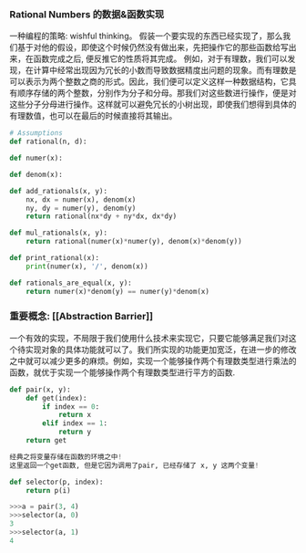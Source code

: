 ### Rational Numbers 的数据&函数实现

一种编程的策略: wishful thinking。
假装一个要实现的东西已经实现了，那么我们基于对他的假设，即使这个时候仍然没有做出来，先把操作它的那些函数给写出来，在函数完成之后, 便反推它的性质将其完成。
例如，对于有理数，我们可以发现，在计算中经常出现因为冗长的小数而导致数据精度出问题的现象。而有理数是可以表示为两个整数之商的形式。因此，我们便可以定义这样一种数据结构，它具有顺序存储的两个整数，分别作为分子和分母。那我们对这些数进行操作，便是对这些分子分母进行操作。这样就可以避免冗长的小树出现，即使我们想得到具体的有理数值，也可以在最后的时候直接将其输出。

```python
# Assumptions
def rational(n, d):

def numer(x):

def denom(x):

def add_rationals(x, y):
	nx, dx = numer(x), denom(x)
	ny, dy = numer(y), denom(y)
	return rational(nx*dy + ny*dx, dx*dy)

def mul_rationals(x, y):
	return rational(numer(x)*numer(y), denom(x)*denom(y))

def print_rational(x):
	print(numer(x), '/', denom(x))

def rationals_are_equal(x, y):
	return numer(x)*denom(y) == numer(y)*denom(x)
```

### 重要概念: [[Abstraction Barrier]]

一个有效的实现，不局限于我们使用什么技术来实现它，只要它能够满足我们对这个待实现对象的具体功能就可以了。我们所实现的功能更加宽泛，在进一步的修改之中就可以减少更多的麻烦。例如，实现一个能够操作两个有理数类型进行乘法的函数，就优于实现一个能够操作两个有理数类型进行平方的函数.

```python
def pair(x, y):
	def get(index):
		if index == 0:
			return x
		elif index == 1:
			return y
	return get

经典之将变量存储在函数的环境之中! 
这里返回一个get函数, 但是它因为调用了pair, 已经存储了 x, y 这两个变量!

def selector(p, index):
	return p(i)

>>>a = pair(3, 4)
>>>selector(a, 0)
3
>>>selector(a, 1)
4
```

